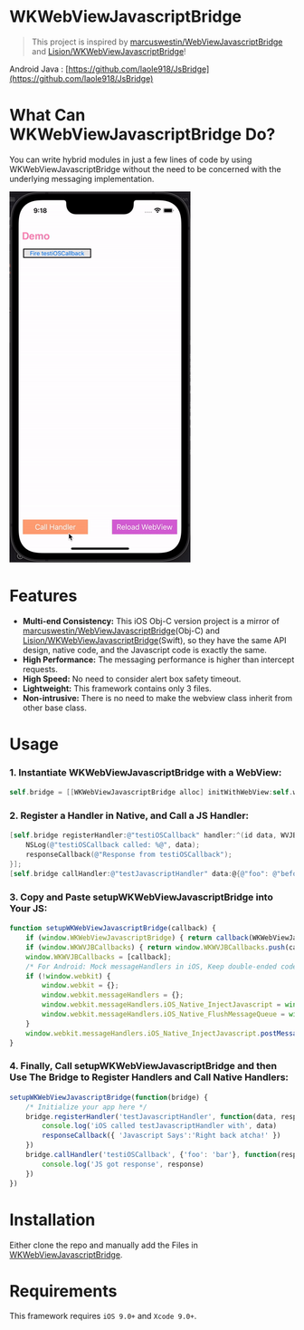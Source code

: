 # WKWebViewJavascriptBridge

> This project is inspired by [marcuswestin/WebViewJavascriptBridge](https://github.com/marcuswestin/WebViewJavascriptBridge) and [Lision/WKWebViewJavascriptBridge](https://github.com/Lision/WKWebViewJavascriptBridge)!

Android Java : [https://github.com/laole918/JsBridge](https://github.com/laole918/JsBridge)

# What Can WKWebViewJavascriptBridge Do?

You can write hybrid modules in just a few lines of code by using WKWebViewJavascriptBridge without the need to be concerned with the underlying messaging implementation.

![](Rources/WKWebViewJavascriptBridgeDemo.gif)

# Features

- **Multi-end Consistency:** This iOS Obj-C version project is a mirror of [marcuswestin/WebViewJavascriptBridge](https://github.com/marcuswestin/WebViewJavascriptBridge)(Obj-C) and [Lision/WKWebViewJavascriptBridge](https://github.com/Lision/WKWebViewJavascriptBridge)(Swift),  so they have the same API design, native code, and the Javascript code is exactly the same.
- **High Performance:** The messaging performance is higher than intercept requests.
- **High Speed:** No need to consider alert box safety timeout.
- **Lightweight:** This framework contains only 3 files.
- **Non-intrusive:** There is no need to make the webview class inherit from other base class.

# Usage

### 1. Instantiate WKWebViewJavascriptBridge with a WebView:

```objectivec
self.bridge = [[WKWebViewJavascriptBridge alloc] initWithWebView:self.webView];
```

### 2. Register a Handler in Native, and Call a JS Handler:

```objectivec
[self.bridge registerHandler:@"testiOSCallback" handler:^(id data, WVJBResponseCallback responseCallback) {
    NSLog(@"testiOSCallback called: %@", data);
    responseCallback(@"Response from testiOSCallback");
}];
[self.bridge callHandler:@"testJavascriptHandler" data:@{@"foo": @"before ready"} responseCallback:nil];
```

### 3. Copy and Paste setupWKWebViewJavascriptBridge into Your JS:

```js
function setupWKWebViewJavascriptBridge(callback) {
    if (window.WKWebViewJavascriptBridge) { return callback(WKWebViewJavascriptBridge); }
    if (window.WKWVJBCallbacks) { return window.WKWVJBCallbacks.push(callback); }
    window.WKWVJBCallbacks = [callback];
    /* For Android: Mock messageHandlers in iOS, Keep double-ended code consistent. */
    if (!window.webkit) {
        window.webkit = {};
        window.webkit.messageHandlers = {};
        window.webkit.messageHandlers.iOS_Native_InjectJavascript = window.iOS_Native_InjectJavascript;
        window.webkit.messageHandlers.iOS_Native_FlushMessageQueue = window.iOS_Native_FlushMessageQueue;
    }
    window.webkit.messageHandlers.iOS_Native_InjectJavascript.postMessage(null)
}
```

### 4. Finally, Call setupWKWebViewJavascriptBridge and then Use The Bridge to Register Handlers and Call Native Handlers:

```js
setupWKWebViewJavascriptBridge(function(bridge) {
    /* Initialize your app here */
    bridge.registerHandler('testJavascriptHandler', function(data, responseCallback) {
        console.log('iOS called testJavascriptHandler with', data)
        responseCallback({ 'Javascript Says':'Right back atcha!' })
    })
    bridge.callHandler('testiOSCallback', {'foo': 'bar'}, function(response) {
        console.log('JS got response', response)
    })
})
```

# Installation

Either clone the repo and manually add the Files in [WKWebViewJavascriptBridge](https://github.com/laole918/WKWebViewJavascriptBridge/tree/main/WKWebViewJavascriptBridge).

# Requirements

This framework requires `iOS 9.0+` and `Xcode 9.0+`.
